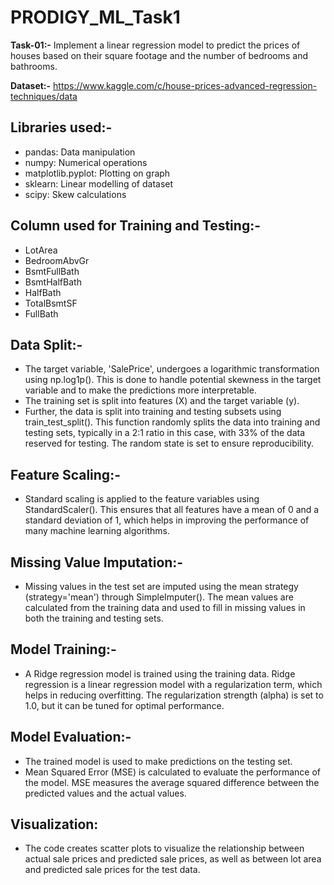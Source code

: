 
# PRODIGY_ML_Task1
**Task-01:-**  Implement a linear regression model to predict the prices of houses based on their square footage and the number of bedrooms and bathrooms.

**Dataset:-** https://www.kaggle.com/c/house-prices-advanced-regression-techniques/data

## **Libraries used:-**
* pandas: Data manipulation
* numpy: Numerical operations
* matplotlib.pyplot: Plotting on graph
* sklearn: Linear modelling of dataset
* scipy: Skew calculations

## **Column used for Training and Testing:-**
* LotArea
* BedroomAbvGr
* BsmtFullBath
* BsmtHalfBath
* HalfBath
* TotalBsmtSF
* FullBath

## **Data Split:-**
* The target variable, 'SalePrice', undergoes a logarithmic transformation using np.log1p(). This is done to handle potential skewness in the target variable and to make the predictions more interpretable.
* The training set is split into features (X) and the target variable (y).
* Further, the data is split into training and testing subsets using train_test_split(). This function randomly splits the data into training and testing sets, typically in a 2:1 ratio in this case, with 33% of the data reserved for testing. The random state is set to ensure reproducibility.

## **Feature Scaling:-**
* Standard scaling is applied to the feature variables using StandardScaler(). This ensures that all features have a mean of 0 and a standard deviation of 1, which helps in improving the performance of many machine learning algorithms.

## **Missing Value Imputation:-**
* Missing values in the test set are imputed using the mean strategy (strategy='mean') through SimpleImputer(). The mean values are calculated from the training data and used to fill in missing values in both the training and testing sets.

## **Model Training:-**
* A Ridge regression model is trained using the training data. Ridge regression is a linear regression model with a regularization term, which helps in reducing overfitting. The regularization strength (alpha) is set to 1.0, but it can be tuned for optimal performance.

## **Model Evaluation:-**
* The trained model is used to make predictions on the testing set.
* Mean Squared Error (MSE) is calculated to evaluate the performance of the model. MSE measures the average squared difference between the predicted values and the actual values.

## **Visualization:**
* The code creates scatter plots to visualize the relationship between actual sale prices and predicted sale prices, as well as between lot area and predicted sale prices for the test data.
